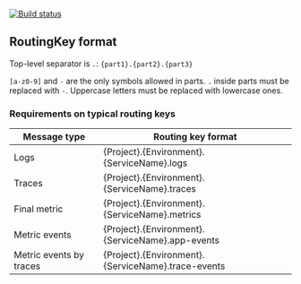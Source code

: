[![Build status](https://ci.appveyor.com/api/projects/status/bava7aw8qci7tcve/branch/master?svg=true)](https://ci.appveyor.com/project/vostok/airlock-consumer/branch/master)

## RoutingKey format

Top-level separator is `.`:
`{part1}.{part2}.{part3}`

`[a-z0-9]` and `-` are the only symbols allowed in parts. `.` inside parts must be replaced with `-`. Uppercase letters must be replaced with lowercase ones.

### Requirements on typical routing keys

Message type            | Routing key format
------------------------|-------------------
Logs                    | {Project}.{Environment}.{ServiceName}.logs
Traces                  | {Project}.{Environment}.{ServiceName}.traces
Final metric            | {Project}.{Environment}.{ServiceName}.metrics
Metric events           | {Project}.{Environment}.{ServiceName}.app-events
Metric events by traces | {Project}.{Environment}.{ServiceName}.trace-events
